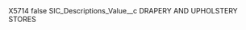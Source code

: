 <?xml version="1.0" encoding="UTF-8"?>
<CustomMetadata xmlns="http://soap.sforce.com/2006/04/metadata" xmlns:xsi="http://www.w3.org/2001/XMLSchema-instance" xmlns:xsd="http://www.w3.org/2001/XMLSchema">
    <label>X5714</label>
    <protected>false</protected>
    <values>
        <field>SIC_Descriptions_Value__c</field>
        <value xsi:type="xsd:string">DRAPERY AND UPHOLSTERY STORES</value>
    </values>
</CustomMetadata>
